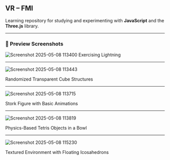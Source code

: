 ## **VR – FMI**

Learning repository for studying and experimenting with **JavaScript** and the **Three.js** library.

---
### 📸 Preview Screenshots

![Screenshot 2025-05-08 113400](https://github.com/user-attachments/assets/a2c0f05b-f2bc-4712-a50b-4b5ae71504e8)
Exercising Lightning

---

![Screenshot 2025-05-08 113443](https://github.com/user-attachments/assets/bcce13b4-074e-44a3-b698-5bd82f771556)

Randomized Transparent Cube Structures

---

![Screenshot 2025-05-08 113715](https://github.com/user-attachments/assets/fdf3b12a-2aa3-4493-8e1b-b0fed70a7094)

Stork Figure with Basic Animations

---

![Screenshot 2025-05-08 113819](https://github.com/user-attachments/assets/2a28b5da-cdbf-452c-b8bd-21f1666a0a72)

Physics-Based Tetris Objects in a Bowl

---

![Screenshot 2025-05-08 115230](https://github.com/user-attachments/assets/a177bebf-e3ba-4835-8a6c-7741def0a7b1)

Textured Environment with Floating Icosahedrons
